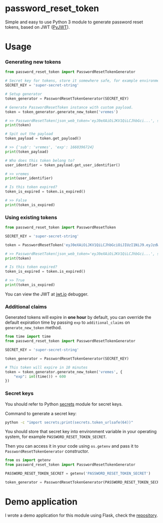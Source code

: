 # password_reset_token

Simple and easy to use Python 3 module to generate password reset tokens, based on JWT ([PyJWT](https://github.com/jpadilla/pyjwt)).

# Usage

### Generating new tokens
```py
from password_reset_token import PasswordResetTokenGenerator

# Secret key for tokens, store it somewhere safe, for example environment variable.
SECRET_KEY = 'super-secret-string'

# Setup generator
token_generator = PasswordResetTokenGenerator(SECRET_KEY)

# Generate PasswordResetToken instance with custom payload.
token = token_generator.generate_new_token('vremes')

# >> PasswordResetToken(json_web_token='eyJ0eXAiOiJKV1QiLCJhbGci...', secret='super-secret-string', algorithm='HS256')
print(token)

# Spit out the payload 
token_payload = token.get_payload()

# >> {'sub': 'vremes', 'exp': 1660396724}
print(token_payload)

# Who does this token belong to?
user_identifier = token_payload.get_user_identifier()

# >> vremes
print(user_identifier)

# Is this token expired?
token_is_expired = token.is_expired()

# >> False
print(token_is_expired)
```

### Using existing tokens
```py
from password_reset_token import PasswordResetToken

SECRET_KEY = 'super-secret-string'

token = PasswordResetToken('eyJ0eXAiOiJKV1QiLCJhbGciOiJIUzI1NiJ9.eyJzdWIiOiJ2cmVtZXMiLCJleHAiOjE2NjAzOTY3MjR9.F8bHjTCnw46SoCU9LzqCIpmW9tv4Uhtp5NAZUKIotIM', SECRET_KEY)

# >> PasswordResetToken(json_web_token='eyJ0eXAiOiJKV1QiLCJhbGci...', secret='super-secret-string', algorithm='HS256')
print(token)

# Is this token expired?
token_is_expired = token.is_expired()

# >> True
print(token_is_expired)
```

You can view the JWT at [jwt.io](https://jwt.io/#debugger-io?token=eyJ0eXAiOiJKV1QiLCJhbGciOiJIUzI1NiJ9.eyJzdWIiOiJ2cmVtZXMiLCJleHAiOjE2NjAzOTY3MjR9.F8bHjTCnw46SoCU9LzqCIpmW9tv4Uhtp5NAZUKIotIM) debugger.

### Additional claims

Generated tokens will expire in **one hour** by default, you can override the default expiration time by passing `exp` to `additional_claims` on `generate_new_token` method.

```py
from time import time
from password_reset_token import PasswordResetTokenGenerator

SECRET_KEY = 'super-secret-string'

token_generator = PasswordResetTokenGenerator(SECRET_KEY)

# This token will expire in 10 minutes
token = token_generator.generate_new_token('vremes', {
    "exp": int(time()) + 600
})
```

### Secret keys

You should refer to Python [secrets](https://docs.python.org/3/library/secrets.html) module for secret keys.

Command to generate a secret key:
```sh
python -c "import secrets;print(secrets.token_urlsafe(64))"
```

You should store that secret key into environment variable in your operating system, for example `PASSWORD_RESET_TOKEN_SECRET`.

Then you can access it in your code using `os.getenv` and pass it to `PasswordResetTokenGenerator` constructor.

```py
from os import getenv
from password_reset_token import PasswordResetTokenGenerator

PASSWORD_RESET_TOKEN_SECRET = getenv('PASSWORD_RESET_TOKEN_SECRET')

token_generator = PasswordResetTokenGenerator(PASSWORD_RESET_TOKEN_SECRET)
```

# Demo application 
I wrote a demo application for this module using Flask, check the [repository](https://github.com/vremes/password_reset_token_demo).

